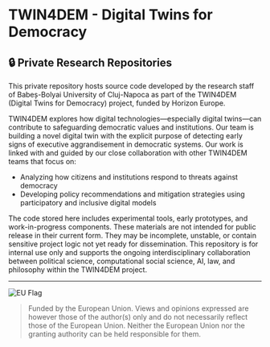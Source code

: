 # TWIN4DEM - Digital Twins for Democracy

## 🔒 Private Research Repositories

This private repository hosts source code developed by the research staff of
Babeș-Bolyai University of Cluj-Napoca as part of the TWIN4DEM (Digital Twins
for Democracy) project, funded by Horizon Europe.

TWIN4DEM explores how digital technologies—especially digital twins—can
contribute to safeguarding democratic values and institutions.
Our team is building a novel digital twin with the explicit purpose of detecting
early signs of executive aggrandisement in democratic systems. 
Our work is linked with and guided by our close collaboration with other
TWIN4DEM teams that focus on:

* Analyzing how citizens and institutions respond to threats against democracy
* Developing policy recommendations and mitigation strategies using participatory
and inclusive digital models

The code stored here includes experimental tools, early prototypes, and
work-in-progress components. These materials are not intended for public release
in their current form. They may be incomplete, unstable, or contain sensitive
project logic not yet ready for dissemination. This repository is for internal use
only and supports the ongoing interdisciplinary collaboration between political
science, computational social science, AI, law, and philosophy within the TWIN4DEM
project.

--- 

![EU Flag](https://rea.ec.europa.eu/sites/default/files/styles/oe_theme_medium_no_crop/public/2021-04/EN-Funded%20by%20the%20EU-POS.jpg?itok=7c32qkou)
> Funded by the European Union. Views and opinions expressed are however those of
the author(s) only and do not necessarily reflect those of the European Union.
Neither the European Union nor the granting authority can be held responsible for
them.
